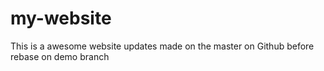 # my-website
This is a awesome website
updates made on the master on Github  before rebase
on demo branch

